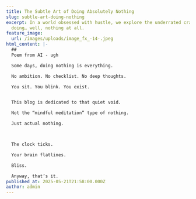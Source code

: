 ```yaml
---
title: The Subtle Art of Doing Absolutely Nothing
slug: subtle-art-doing-nothing
excerpt: In a world obsessed with hustle, we explore the underrated craft of
  doing… well, nothing at all.
feature_image:
  url: /images/uploads/image_fx_-14-.jpeg
html_content: |-
  ## 
  Poem from AI - ugh

  Some days, doing nothing is everything.

  No ambition. No checklist. No deep thoughts.

  You sit. You blink. You exist.


  This blog is dedicated to that quiet void.

  Not the “mindful meditation” type of nothing.

  Just actual nothing.



  The clock ticks.

  Your brain flatlines.

  Bliss.

  Anyway, that’s it.
published_at: 2025-05-21T21:58:00.000Z
author: admin
---
```

